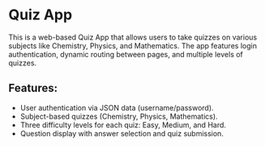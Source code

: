 # Quiz App

This is a web-based Quiz App that allows users to take quizzes on various subjects like Chemistry, Physics, and Mathematics. The app features login authentication, dynamic routing between pages, and multiple levels of quizzes.

## Features:
- User authentication via JSON data (username/password).
- Subject-based quizzes (Chemistry, Physics, Mathematics).
- Three difficulty levels for each quiz: Easy, Medium, and Hard.
- Question display with answer selection and quiz submission.

